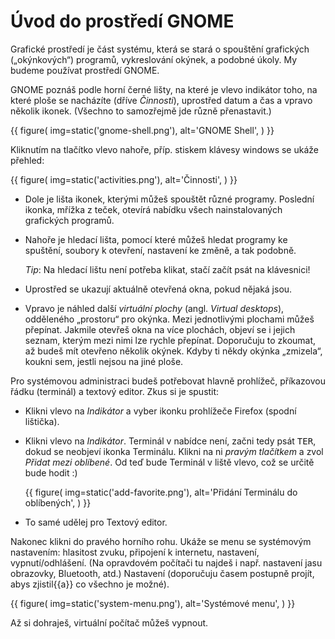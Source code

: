 # Úvod do prostředí GNOME

Grafické prostředí je část systému, která se stará o spouštění grafických
(„okýnkových“) programů, vykreslování okýnek, a podobné úkoly.
My budeme používat prostředí GNOME.

GNOME poznáš podle horní černé lišty, na které je vlevo indikátor toho, 
na které ploše se nacházíte (dříve *Činnosti*), uprostřed datum a čas 
a vpravo několik ikonek. (Všechno to samozřejmě jde různě přenastavit.)

{{ figure(
    img=static('gnome-shell.png'),
    alt='GNOME Shell',
) }}

Kliknutím na tlačítko vlevo nahoře, příp. stiskem klávesy windows 
se ukáže přehled:

{{ figure(
    img=static('activities.png'),
    alt='Činnosti',
) }}

* Dole je lišta ikonek, kterými můžeš spouštět různé programy.
  Poslední ikonka, mřížka z teček, otevírá nabídku všech nainstalovaných
  grafických programů.

* Nahoře je hledací lišta, pomocí které můžeš hledat programy ke spuštění,
  soubory k otevření, nastavení ke změně, a tak podobně.

  *Tip*: Na hledací lištu není potřeba klikat, stačí začít psát na klávesnici!

* Uprostřed se ukazují aktuálně otevřená okna, pokud nějaká jsou.

* Vpravo je náhled další *virtuální plochy* (angl. *Virtual desktops*),
  odděleného „prostoru“ pro okýnka.
  Mezi jednotlivými plochami můžeš přepínat.
  Jakmile otevřeš okna na více plochách, objeví se i jejich seznam,
  kterým mezi nimi lze rychle přepínat.
  Doporučuju to zkoumat, až budeš mít otevřeno několik okýnek.
  Kdyby ti někdy okýnka „zmizela“, koukni sem, jestli nejsou na jiné ploše.

Pro systémovou administraci budeš potřebovat hlavně prohlížeč,
příkazovou řádku (terminál) a textový editor.
Zkus si je spustit:

* Klikni vlevo na *Indikátor* a vyber ikonku prohlížeče Firefox
  (spodní lištička).

* Klikni vlevo na *Indikátor*. Terminál v nabídce není, začni tedy psát
  <kbd>T</kbd><kbd>E</kbd><kbd>R</kbd>, dokud se neobjeví ikonka
  Terminálu.
  Klikni na ni *pravým tlačítkem* a zvol *Přidat mezi oblíbené*.
  Od teď bude Terminál v liště vlevo, což se určitě bude hodit :)

  {{ figure(
    img=static('add-favorite.png'),
    alt='Přidání Terminálu do oblíbených',
  ) }}

* To samé udělej pro Textový editor.

Nakonec klikni do pravého horního rohu.
Ukáže se menu se systémovým nastavením: hlasitost zvuku, připojení k internetu,
nastavení, vypnutí/odhlášení.
(Na opravdovém počítači tu najdeš i např. nastavení jasu obrazovky, Bluetooth,
atd.)
Nastavení (doporučuju časem postupně projít, abys zjistil{{a}} co všechno je
možné).

{{ figure(
    img=static('system-menu.png'),
    alt='Systémové menu',
) }}

Až si dohraješ, virtuální počítač můžeš vypnout.
